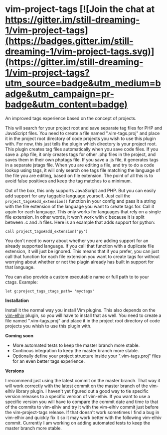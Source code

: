 # vim-project-tags [![Join the chat at https://gitter.im/still-dreaming-1/vim-project-tags](https://badges.gitter.im/still-dreaming-1/vim-project-tags.svg)](https://gitter.im/still-dreaming-1/vim-project-tags?utm_source=badge&utm_medium=badge&utm_campaign=pr-badge&utm_content=badge)
An improved tags experience based on the concept of projects.

This will search for your project root and save separate tag files for PHP and JavaScript files. You need to create a file named ".vim-tags.proj" and place it in the project root directory of code projects you wish to use this plugin with. For now, this just tells the plugin which directory is your project root. This plugin creates tag files automatically when you save code files. If you save a .php file, it only creates tags for other .php files in the project, and saves them in their own phptags file. If you save a .js file, it generates tags in a separate jstags file. When you are editing a file, and try to do a code lookup using tags, it will only search one tags file matching the language of the file you are editing, based on file extension. The point of all this is to avoid false positives and keep the tag matches to a minimum.

Out of the box, this only supports JavaScript and PHP. But you can easily add support for any taggable language yourself. Just call the `project_tags#add_extension()` function in your config and pass it a string with the file extension of the language you want to create tags for. Call it again for each language. This only works for languages that rely on a single file extension. In other words, it won't work with c because it is split between .c and .h files. Here is an example that adds support for python:

`call project_tags#add_extension('py')`

You don't need to worry about whether you are adding support for an already supported language. If you call that function with a duplicate file extension, it will just be ignored. This means that if you prefer, you can just call that function for each file extension you want to create tags for without worrying about whether or not the plugin already has built in support for that language.

You can also provide a custom executable name or full path to to your ctags. Example:

`let g:project_tags_ctags_path= 'myctags'`

**Installation**

Install it the normal way you install Vim plugins. This also depends on the [vim-elhiv](https://github.com/still-dreaming-1/vim-elhiv/tree/master) plugin, so you will have to install that as well. You need to create a file named ".vim-tags.proj" and place it in the project root directory of code projects you whish to use this plugin with.

**Coming soon**
* More automated tests to keep the master branch more stable.
* Continous integration to keep the master branch more stable.
* Optionally define your project structure inside your ".vim-tags.proj" files for an even better tags experience.

**Versions**

I recommend just using the latest commit on the master branch. That way it will work correctly with the latest commit on the master branch of the vim-elhiv library plugin. I haven't yet figured out a good way to tie specific version releases to a specific version of vim-elhiv. If you want to use a specific version you will have to compare the commit date and time to that of the commits to vim-elhiv and try it with the vim-elhiv commit just before the vim-project-tags release. If that doesn't work sometimes I find a bug in vim-elhiv and quickly fix it so it may work better with the following vim-elhiv commit. Currently I am working on adding automated tests to keep the master branch more stable.
